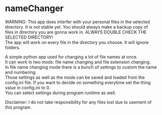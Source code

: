 # nameChanger
WARNING: This app does interfer with your personal files in the selected directory. It is not stable yet. You should always make a backup copy of files in directory you are gonna work in. 
  ALWAYS DOUBLE CHECK THE SELECTED DIRECTORY!  
The app will work on every file in the directory you choose. It will ignore folders.  

A simple python app used for changing a lot of file names at once.  
It can work in two mods: file name changing and file extension changing.  
In file name changing mode there is a bunch of settings to custom the name and numbering.  
Those settings as well as the mode can be saved and loaded from the config.ini file. If you want to decide on something everytime set the thing value in config.ini to 0.  
You can select settings during program runtime as well.  
  
  
  
  
  
  
  
    
    
Disclaimer: I do not take responsibility for any files lost due to usement of this program.


